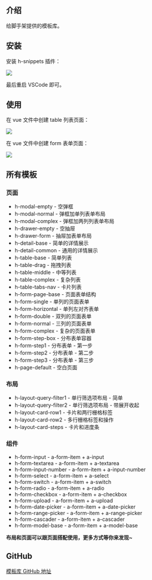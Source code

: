 <!--
 * @Descripttion: ----描述----
 * @version: 1.0
 * @Author: 张鹏
 * @Date: 2022-06-10 09:30:42
 * @LastEditors: 张鹏
 * @LastEditTime: 2022-06-10 11:23:00
-->

## 介绍

给脚手架提供的模板库。

## 安装

安装 h-snippets 插件：

<div class="image-box">
  <img src="/docs/h-snippets.png" />
</div>

最后重启 VSCode 即可。

## 使用

在 vue 文件中创建 table 列表页面：

<div class="image-box">
  <img src="/docs/tv2mt-use-page-table.png" />
</div>

在 vue 文件中创建 form 表单页面：

<div class="image-box">
  <img src="/docs/tv2mt-use-page-form.png" />
</div>

## 所有模板

### 页面

- h-modal-empty - 空弹框
- h-modal-normal - 弹框加单列表单布局
- h-modal-complex - 弹框加两列列表单布局
- h-drawer-empty - 空抽屉
- h-drawer-form - 抽屉加表单布局
- h-detail-base - 简单的详情展示
- h-detail-common - 通用的详情展示
- h-table-base - 简单列表
- h-table-drag - 拖拽列表
- h-table-middle - 中等列表
- h-table-complex - 复杂列表
- h-table-tabs-nav - 卡片列表
- h-form-page-base - 页面表单结构
- h-form-single - 单列的页面表单
- h-form-horizontal - 单列左对齐表单
- h-form-double - 双列的页面表单
- h-form-normal - 三列的页面表单
- h-form-complex - 复杂的页面表单
- h-form-step-box - 分布表单容器
- h-form-step1 - 分布表单 - 第一步
- h-form-step2 - 分布表单 - 第二步
- h-form-step3 - 分布表单 - 第三步
- h-page-default - 空白页面

### 布局

- h-layout-query-filter1 - 单行筛选项布局 - 简单
- h-layout-query-filter2 - 单行筛选项布局 - 带展开收起
- h-layout-card-row1 - 卡片和两行栅格标签
- h-layout-card-row2 - 多行栅格标签和操作
- h-layout-card-steps - 卡片和进度条

### 组件

- h-form-input - a-form-item + a-input
- h-form-textarea - a-form-item + a-textarea
- h-form-input-number - a-form-item + a-input-number
- h-form-select - a-form-item + a-select
- h-form-switch - a-form-item + a-switch
- h-form-radio - a-form-item + a-radio
- h-form-checkbox - a-form-item + a-checkbox
- h-form-upload - a-form-item + a-upload
- h-form-date-picker - a-form-item + a-date-picker
- h-form-range-picker - a-form-item + a-range-picker
- h-form-cascader - a-form-item + a-cascader
- h-form-model-base - a-form-item + a-model-base

**布局和页面可以跟页面搭配使用，更多方式等你来发现~**

## GitHub

[模板库 GitHub 地址](https://github.com/springsheep/h3c-snap.git)
